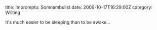 title: Impromptu: Somnambulist
date: 2006-10-17T16:29:00Z
category: Writing

It's much easier to be sleeping than to be awake…
